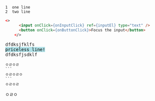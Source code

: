 ```
1  one line
2  two line
```

```html
<>
      <input onClick={onInputClick} ref={inputEl} type="text" />
      <button onClick={onButtonClick}>Focus the input</button>
    </>
```

<pre>
dfdksjfklfs
<span 
style="background-color:powderblue;color:black"
>priceless line!</span>
dfdksfjsdklf
</pre>

````` 
ㅇㄹㅇㄹ
```
ㅇㄹㅇㄹㅇ
```
ㅇㄹㅇㄹ
````` 
ㅇㄹㅇ